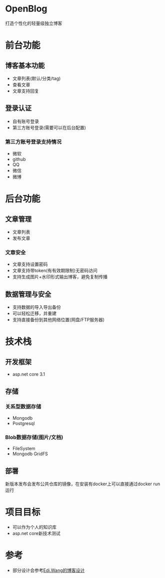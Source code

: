 # OpenBlog
打造个性化的轻量级独立博客

# 前台功能
## 博客基本功能
* 文章列表(默认/分类/tag)
* 查看文章
* 文章支持回复
## 登录认证
* 自有账号登录
* 第三方账号登录(需要可以在后台配置)
### 第三方账号登录支持情况
* 微软
* github
* QQ
* 微信
* 微博

# 后台功能
## 文章管理
* 文章列表
* 发布文章
### 文章安全
* 文章支持设置密码
* 文章支持带token(有有效期限制)无密码访问
* 支持生成图片+水印形式输出博客，避免复制传播
## 数据管理与安全
* 支持数据的导入导出备份
* 可以轻松迁移，并重建
* 支持直接备份到其他网络位置(网盘/FTP服务器)

# 技术栈

## 开发框架
* asp.net core 3.1

## 存储

### 关系型数据存储
* Mongodb
* Postgresql

### Blob数据存储(图片/文档)
* FileSystem
* Mongodb GridFS

## 部署
新版本发布会发布公共仓库的镜像，在安装有docker上可以直接通过docker run运行

# 项目目标
* 可以作为个人的知识库
* asp.net core新技术测试

# 参考
* 部分设计会参考[Edi.Wang的博客设计](https://github.com/EdiWang/Moonglade)

